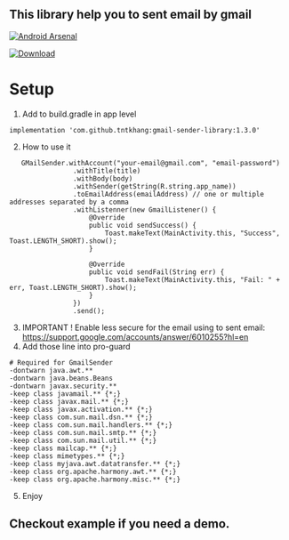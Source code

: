 ## This library help you to sent email by gmail 

[![Android Arsenal]( https://img.shields.io/badge/Android%20Arsenal-gmail--sender--library-green.svg?style=flat )]( https://android-arsenal.com/details/1/7360 )

[ ![Download](https://api.bintray.com/packages/tntkhang/maven/gmail-sender-library/images/download.svg) ](https://bintray.com/tntkhang/maven/gmail-sender-library/_latestVersion)


# Setup
1. Add to build.gradle in app level
```
implementation 'com.github.tntkhang:gmail-sender-library:1.3.0'
```

2. How to use it
```
   GMailSender.withAccount("your-email@gmail.com", "email-password")
                .withTitle(title)
                .withBody(body)
                .withSender(getString(R.string.app_name))
                .toEmailAddress(emailAddress) // one or multiple addresses separated by a comma
                .withListenner(new GmailListener() {
                    @Override
                    public void sendSuccess() {
                        Toast.makeText(MainActivity.this, "Success", Toast.LENGTH_SHORT).show();
                    }

                    @Override
                    public void sendFail(String err) {
                        Toast.makeText(MainActivity.this, "Fail: " + err, Toast.LENGTH_SHORT).show();
                    }
                })
                .send();
```
3. IMPORTANT ! Enable less secure for the email using to sent email: https://support.google.com/accounts/answer/6010255?hl=en
4. Add those line into pro-guard
```
# Required for GmailSender
-dontwarn java.awt.**
-dontwarn java.beans.Beans
-dontwarn javax.security.**
-keep class javamail.** {*;}
-keep class javax.mail.** {*;}
-keep class javax.activation.** {*;}
-keep class com.sun.mail.dsn.** {*;}
-keep class com.sun.mail.handlers.** {*;}
-keep class com.sun.mail.smtp.** {*;}
-keep class com.sun.mail.util.** {*;}
-keep class mailcap.** {*;}
-keep class mimetypes.** {*;}
-keep class myjava.awt.datatransfer.** {*;}
-keep class org.apache.harmony.awt.** {*;}
-keep class org.apache.harmony.misc.** {*;}
```
5. Enjoy

## Checkout example if you need a demo.
